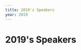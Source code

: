```yaml
---
title: 2019's Speakers
year: 2019
---
```


# 2019's Speakers

<div class="icon-hr"></div>
<br>